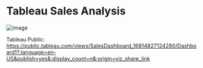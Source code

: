 # Tableau Sales Analysis

![image](https://user-images.githubusercontent.com/113947177/232444439-d96c895e-2bd8-410c-9ae1-9f6ab9ca1dcf.png)


Tableau Public: https://public.tableau.com/views/SalesDashboard_16814827124280/Dashboard1?:language=en-US&publish=yes&:display_count=n&:origin=viz_share_link
